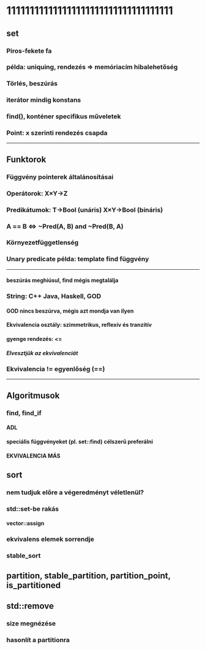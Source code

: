 # 111111111111111111111111111111111111

## set
### Piros-fekete fa
### példa: uniquing, rendezés => memóriacím hibalehetőség
### Törlés, beszúrás
### iterátor mindig konstans
### find(), konténer specifikus műveletek
### Point: x szerinti rendezés csapda

-------------------------------
## Funktorok
### Függvény pointerek általánosításai

### Operátorok: X×Y->Z
### Predikátumok: T->Bool (unáris) X×Y->Bool (bináris)
### A == B <=> ~Pred(A, B) and ~Pred(B, A)

### Környezetfüggetlenség

### Unary predicate példa: template find függvény

-------------------------------
#### beszúrás meghiúsul, find mégis megtalálja
### String: C++ Java, Haskell, GOD
#### GOD nincs beszúrva, mégis azt mondja van ilyen
#### Ekvivalencia osztály: szimmetrikus, reflexív és tranzitív
#### gyenge rendezés: <=
##### Elvesztjük az ekvivalenciát
### Ekvivalencia != egyenlőség (==)

-------------------------------

## Algoritmusok

### find, find_if
#### ADL
#### speciális függvényeket (pl. set::find) célszerű preferálni
#### EKVIVALENCIA MÁS

## sort
### nem tudjuk előre a végeredményt véletlenül?
### std::set-be rakás
#### vector::assign
### ekvivalens elemek sorrendje
### stable_sort

## partition, stable_partition, partition_point, is_partitioned

## std::remove
### size megnézése
### hasonlít a partitionra
